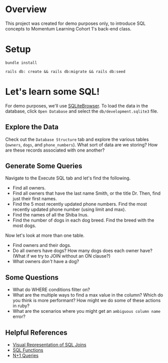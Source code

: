# Overview

This project was created for demo purposes only, to introduce SQL concepts to Momentum Learning Cohort 1's back-end class.

# Setup

```
bundle install
```

```
rails db: create && rails db:migrate && rails db:seed
```

# Let's learn some SQL!

For demo purposes, we'll use [SQLiteBrowser](https://sqlitebrowser.org/). To load the data in the database, click `Open Database` and select the `db/development.sqlite3` file.

## Explore the Data

Check out the `Database Structure` tab and explore the various tables (`owners`, `dogs`, and `phone_numbers`). What sort of data are we storing? How are these records associated with one another?

## Generate Some Queries

Navigate to the Execute SQL tab and let's find the following.

* Find all owners.
* Find all owners that have the last name Smith, or the title Dr. Then, find just their first names.
* Find the 5 most recently updated phone numbers. Find the most recently updated phone number (using limit and max).
* Find the names of all the Shiba Inus.
* Find the number of dogs in each dog breed. Find the breed with the most dogs.

Now let's look at more than one table.

* Find owners and their dogs.
* Do all owners have dogs? How many dogs does each owner have?  (What if we try to JOIN without an ON clause?)
* What owners _don't_ have a dog?

## Some Questions
* What do WHERE conditions filter on?
* What are the multiple ways to find a max value in the column? Which do you think is more performant? How might we do some of these actions in ruby?
* What are the scenarios where you might get an `ambiguous column name` error?

## Helpful References

* [Visual Representation of SQL Joins](https://www.codeproject.com/Articles/33052/Visual-Representation-of-SQL-Joins)
* [SQL Functions](https://www.w3schools.com/sql/sql_count_avg_sum.asp)
* [N+1 Queries](https://semaphoreci.com/blog/2017/08/09/faster-rails-eliminating-n-plus-one-queries.html)







